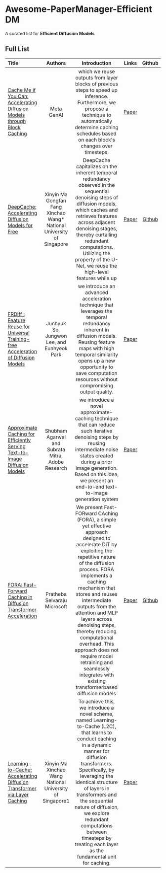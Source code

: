 # Awesome-PaperManager-Efficient DM
A curated list for **Efficient Diffusion Models**

## Full List
| Title | Authors | Introduction | Links | Github|
|:--|  :----: | :---:| :---:| :---:|
|[Cache Me if You Can: Accelerating Diffusion Models through Block Caching](https://openaccess.thecvf.com/content/CVPR2024/papers/Wimbauer_Cache_Me_if_You_Can_Accelerating_Diffusion_Models_through_Block_CVPR_2024_paper.pdf)| Meta GenAI  |which we reuse outputs from layer blocks of previous steps to speed up inference. Furthermore, we propose a technique to automatically determine caching schedules based on each block's changes over timesteps. |[Paper](https://openaccess.thecvf.com/content/CVPR2024/papers/Wimbauer_Cache_Me_if_You_Can_Accelerating_Diffusion_Models_through_Block_CVPR_2024_paper.pdf) | |
|[DeepCache: Accelerating Diffusion Models for Free](https://openaccess.thecvf.com/content/CVPR2024/papers/Ma_DeepCache_Accelerating_Diffusion_Models_for_Free_CVPR_2024_paper.pdf) |Xinyin Ma Gongfan Fang Xinchao Wang* National University of Singapore | DeepCache capitalizes on the inherent temporal redundancy observed in the sequential denoising steps of diffusion models, which caches and retrieves features across adjacent denoising stages, thereby curtailing redundant computations. Utilizing the property of the U-Net, we reuse the high-level features while up|[Paper](https://openaccess.thecvf.com/content/CVPR2024/papers/Ma_DeepCache_Accelerating_Diffusion_Models_for_Free_CVPR_2024_paper.pdf) |[Github](https://github.com/horseee/DeepCache) |
|[FRDiff : Feature Reuse for Universal Training-free Acceleration of Diffusion Models](https://arxiv.org/pdf/2312.03517) |Junhyuk So, Jungwon Lee, and Eunhyeok Park|  we introduce an advanced acceleration technique that leverages the temporal redundancy inherent in diffusion models. Reusing feature maps with high temporal similarity opens up a new opportunity to save computation resources without compromising output quality. |[Paper](https://arxiv.org/pdf/2312.03517) | |
|[Approximate Caching for Efficiently Serving Text-to-Image Diffusion Models](https://www.usenix.org/system/files/nsdi24-agarwal-shubham.pdf) | Shubham Agarwal and Subrata Mitra, Adobe Research|  we introduce a novel approximate-caching technique that can reduce such iterative denoising steps by reusing intermediate noise states created during a prior image generation. Based on this idea, we present an end-to-end text-to-image generation system|[Paper](https://www.usenix.org/system/files/nsdi24-agarwal-shubham.pdf) | |
|[FORA: Fast-Forward Caching in Diffusion Transformer Acceleration](https://arxiv.org/pdf/2407.01425)| Pratheba Selvaraju Microsoft| We present Fast-FORward CAching (FORA), a simple yet effective approach designed to accelerate DiT by exploiting the repetitive nature of the diffusion process. FORA implements a caching mechanism that stores and reuses intermediate outputs from the attention and MLP layers across denoising steps, thereby reducing computational overhead. This approach does not require model retraining and seamlessly integrates with existing transformerbased diffusion models|[Paper](https://arxiv.org/pdf/2407.01425) |[Github](https://github.com/prathebaselva/FORA) |
|[Learning-to-Cache: Accelerating Diffusion Transformer via Layer Caching](https://arxiv.org/pdf/2406.01733)| Xinyin Ma Xinchao Wang National University of Singapore1|To achieve this, we introduce a novel scheme, named Learning-to-Cache (L2C), that learns to conduct caching in a dynamic manner for diffusion transformers. Specifically, by leveraging the identical structure of layers in transformers and the sequential nature of diffusion, we explore redundant computations between timesteps by treating each layer as the fundamental unit for caching.|[Paper](https://arxiv.org/pdf/2406.01733) | |